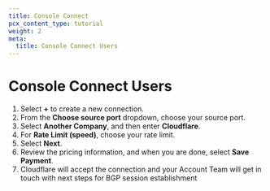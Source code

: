 ```yaml
---
title: Console Connect
pcx_content_type: tutorial
weight: 2
meta:
  title: Console Connect Users
---
```


# Console Connect Users

1.  Select **+** to create a new connection.
2.  From the **Choose source port** dropdown, choose your source port.
3.  Select **Another Company**, and then enter **Cloudflare**.
4.  For **Rate Limit (speed)**, choose your rate limit.
5.  Select **Next**.
6.  Review the pricing information, and when you are done, select **Save Payment**.
7.  Cloudflare will accept the connection and your Account Team will get in touch with next steps for BGP session establishment
